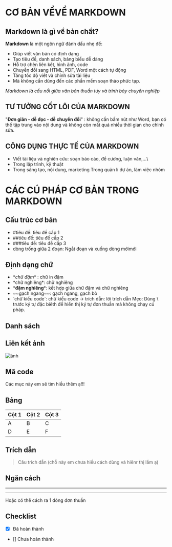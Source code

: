 # CƠ BẢN VỀVỀ MARKDOWN
## Markdown là gì về bản chất? ##
**Markdown** là một ngôn ngữ đánh dấu nhẹ để:
- Giúp viết văn bản có định dạng
- Tạo tiêu đề, danh sách, bảng biểu dễ dàng
- Hỗ trợ chèn liên kết, hình ảnh, code
- Chuyển đổi sang HTML, PDF, Word một cách tự động
- Tăng tốc độ viết và chỉnh sửa tài liệu
- Mà không cần dùng đến các phần mềm  soạn thảo phức tạp.

*Markdown là cầu nối giữa văn bản thuần túy và trình bày chuyên nghiệp*

## TƯ TƯỞNG CỐT LÕI CỦA MARKDOWN ## 
"**Đơn giản - dễ đọc - dễ chuyển đổi**" : không cần bấm nút như Word, bạn có thể tập trung vào nội dung và không còn mất quá nhiều thời gian cho chỉnh sửa.
## CÔNG DỤNG THỰC TẾ CỦA MARKDOWN ##
- Viết tài liệu và nghiên cứu: soạn báo cáo, đề cương, luận văn,...\
- Trong lập trình, kỹ thuật
- Trong sáng tạo, nội dung, marketing
Trong quản lí dự án, làm việc nhóm


# CÁC CÚ PHÁP CƠ BẢN TRONG MARKDOWN #
## Cấu trúc cơ bản ##
- #tiêu đề: tiêu đề cấp 1
- ##tiêu đề: tiêu đề cấp 2
- ###tiêu đề: tiêu đề cấp 3
- dòng trống giữa 2 đoạn: Ngắt đoạn và xuống dòng mớimới
## Định dạng chữ 
- \**chữ đậm** : chữ in đậm
- \*chữ nghiêng*: chữ nghiêng
- \***đậm nghiêng***: kết hợp giữa chữ đậm và chữ nghiêng
- \~~gạch ngang~~: gạch ngang, gạch bỏ
- \`chữ kiểu code`: chữ kiểu code
-\> trích dẫn: lời trích dẫn
Mẹo: Dùng \ trước ký tự đặc biêth để hiển thị ký tự đơn thuần mà không chạy cú pháp.
## Danh sách
## Liên kết ảnh
![ảnh](https://images.unsplash.com/photo-1506905925346-21bda4d32df4?w=500&h=300&fit=crop)
## Mã code 
Các mục này em sẽ tìm hiểu thêm ạ!!!

## Bảng 
|Cột 1| Cột 2| Cột 3|
|-----|------|------|
|A    |B     |C     |
|D    |E     |F     |
## Trích dẫn
> Câu trích dẫn (chỗ này em chưa hiểu cách dùng và hiênr thị lắm ạ)
## Ngăn cách
---
***
Hoặc có thể cách ra 1 dòng đơn thuần
## Checklist 
- [x] Đã hoàn thành
- [] Chưa hoàn thành